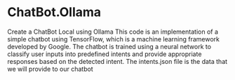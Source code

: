 # ChatBot.Ollama
Create a ChatBot Local using Ollama
This code is an implementation of a simple chatbot using TensorFlow, which is a machine learning framework developed by Google. The chatbot is trained using a neural network to classify user inputs into predefined intents and provide appropriate responses based on the detected intent. The intents.json file is the data that we will provide to our chatbot
